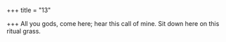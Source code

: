 +++
title = "13"

+++
All you gods, come here; hear this call of mine.
Sit down here on this ritual grass.